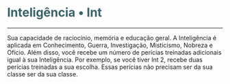 # <span style="color:rgb(59, 98, 105)">Inteligência • Int</span>
----
Sua capacidade de raciocínio, memória e educação geral. A Inteligência é aplicada em Conhecimento, Guerra, Investigação, Misticismo, Nobreza e Ofício. Além disso, você recebe um número de perícias treinadas adicionais igual à sua Inteligência. Por exemplo, se você tiver Int 2, recebe duas perícias treinadas a sua escolha. Essas perícias não precisam ser da sua classe
ser da sua classe.
